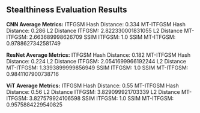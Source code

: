 ## Stealthiness Evaluation Results
**CNN Average Metrics:**
ITFGSM Hash Distance: 0.334
MT-ITFGSM Hash Distance: 0.286
L2 Distance ITFGSM: 2.822330001831055
L2 Distance MT-ITFGSM: 2.663689998626709
SSIM ITFGSM: 1.0
SSIM MT-ITFGSM: 0.9788627342581749

**ResNet Average Metrics:**
ITFGSM Hash Distance: 0.182
MT-ITFGSM Hash Distance: 0.224
L2 Distance ITFGSM: 2.0541699966192244
L2 Distance MT-ITFGSM: 1.3393899999856949
SSIM ITFGSM: 1.0
SSIM MT-ITFGSM: 0.9841107900738716

**ViT Average Metrics:**
ITFGSM Hash Distance: 0.55
MT-ITFGSM Hash Distance: 0.56
L2 Distance ITFGSM: 3.829099921703339
L2 Distance MT-ITFGSM: 3.827579924106598
SSIM ITFGSM: 1.0
SSIM MT-ITFGSM: 0.9575884229540825



